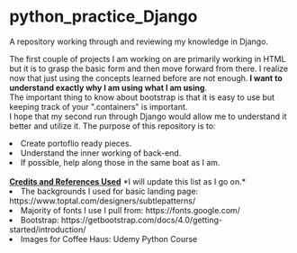 # python_practice_Django
A repository working through and reviewing my knowledge in Django.

The first couple of projects I am working on are primarily working in HTML but it is to grasp the basic form and then move forward from there. I realize now that just using the concepts learned before are not enough.<b> I want to understand exactly why I am using what I am using</b>. 
<br>
The important thing to know about bootstrap is that it is easy to use but keeping track of your ".containers" is important.
<br>
I hope that my second run through Django would allow me to understand it better and utilize it. The purpose of this repository is to: 
<li>Create portoflio ready pieces.</li>
<li>Understand the inner working of back-end.</li>
<li>If possible, help along those in the same boat as I am.</li>
<br>
<b><u>Credits and References Used</u></b> *I will update this list as I go on.*
<li>The backgrounds I used for basic landing page: https://www.toptal.com/designers/subtlepatterns/ </li>
<li>Majority of fonts I use I pull from: https://fonts.google.com/</li>
<li>Bootstrap: https://getbootstrap.com/docs/4.0/getting-started/introduction/</li>
<li>Images for Coffee Haus: Udemy Python Course</li>
